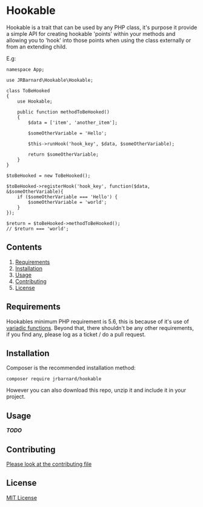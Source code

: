 # Hookable #

Hookable is a trait that can be used by any PHP class, it's purpose it provide a simple API for creating hookable 'points' within your methods and allowing you to 'hook' into those points when using the class externally or from an extending child.

E.g:
```
namespace App;

use JRBarnard\Hookable\Hookable;

class ToBeHooked
{
    use Hookable;

    public function methodToBeHooked()
    {
        $data = ['item', 'another_item'];

        $someOtherVariable = 'Hello';

        $this->runHook('hook_key', $data, $someOtherVariable);
        
        return $someOtherVariable;
    }
}

$toBeHooked = new ToBeHooked();

$toBeHooked->registerHook('hook_key', function($data, &$someOtherVariable){
    if ($someOtherVariable === 'Hello') {
        $someOtherVariable = 'world';        
    }
});

$return = $toBeHooked->methodToBeHooked();
// $return === 'world';
```

## Contents ##

1. [Requirements](#requirements)
2. [Installation](#install)
3. [Usage](#usage)
4. [Contributing](#contributing)
5. [License](#license)

## <a name=requirements>Requirements</a> ##

Hookables minimum PHP requirement is 5.6, this is because of it's use of [variadic functions](http://php.net/manual/en/functions.arguments.php#functions.variable-arg-list).
Beyond that, there shouldn't be any other requirements, if you find any, please log as a ticket / do a pull request.

## <a name=install>Installation</a> ##

Composer is the recommended installation method:
```
composer require jrbarnard/hookable
```

However you can also download this repo, unzip it and include it in your project.


## <a name=usage>Usage</a> ##

***TODO***


## <a name=contributing>Contributing</a> ##

[Please look at the contributing file](CONTRIBUTING.md)


## <a name=license>License</a> ##

[MIT License](LICENSE)

